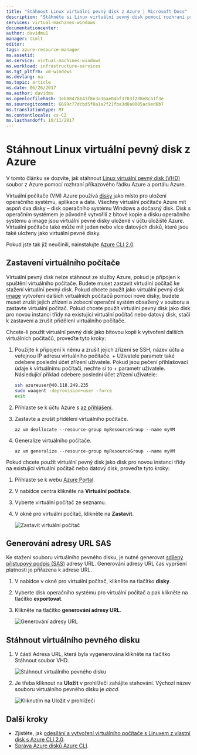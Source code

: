 ```yaml
---
title: "Stáhnout Linux virtuální pevný disk z Azure | Microsoft Docs"
description: "Stáhněte si Linux virtuální pevný disk pomocí rozhraní příkazového řádku Azure a webu Azure portal."
services: virtual-machines-windows
documentationcenter: 
author: davidmu1
manager: timlt
editor: 
tags: azure-resource-manager
ms.assetid: 
ms.service: virtual-machines-windows
ms.workload: infrastructure-services
ms.tgt_pltfrm: vm-windows
ms.devlang: na
ms.topic: article
ms.date: 06/26/2017
ms.author: davidmu
ms.openlocfilehash: 3eb88478b43f8e3a36ae04bf3703f238e8cb1f3e
ms.sourcegitcommit: 6699c77dcbd5f8a1a2f21fba3d0a0005ac9ed6b7
ms.translationtype: MT
ms.contentlocale: cs-CZ
ms.lasthandoff: 10/11/2017
---
```

# <a name="download-a-linux-vhd-from-azure"></a>Stáhnout Linux virtuální pevný disk z Azure

V tomto článku se dozvíte, jak stáhnout [Linux virtuální pevný disk (VHD)](about-disks-and-vhds.md?toc=%2fazure%2fvirtual-machines%2flinux%2ftoc.json) soubor z Azure pomocí rozhraní příkazového řádku Azure a portálu Azure. 

Virtuální počítače (VM) Azure používá [disky](../windows/managed-disks-overview.md?toc=%2fazure%2fvirtual-machines%2flinux%2ftoc.json) jako místo pro uložení operačního systému, aplikace a data. Všechny virtuální počítače Azure mít aspoň dva disky – disk operačního systému Windows a dočasný disk. Disk s operačním systémem je původně vytvořili z bitové kopie a disku operačního systému a image jsou virtuální pevné disky uložené v účtu úložiště Azure. Virtuální počítače také může mít jeden nebo více datových disků, které jsou také uloženy jako virtuální pevné disky.

Pokud jste tak již neučinili, nainstalujte [Azure CLI 2.0](https://docs.microsoft.com/cli/azure/install-az-cli2).

## <a name="stop-the-vm"></a>Zastavení virtuálního počítače

Virtuální pevný disk nelze stáhnout ze služby Azure, pokud je připojen k spuštění virtuálního počítače. Budete muset zastavit virtuální počítač ke stažení virtuální pevný disk. Pokud chcete použít jako virtuální pevný disk [image](tutorial-custom-images.md) vytvoření dalších virtuálních počítačů pomocí nové disky, budete muset zrušit jejich zřízení a zobecní operační systém obsažený v souboru a zastavte virtuální počítač. Pokud chcete použít virtuální pevný disk jako disk pro novou instanci třídy na existující virtuální počítač nebo datový disk, stačí k zastavení a zrušit přidělení virtuálního počítače.

Chcete-li použít virtuální pevný disk jako bitovou kopii k vytvoření dalších virtuálních počítačů, proveďte tyto kroky:

1. Použijte k připojení k němu a zrušit jejich zřízení se SSH, název účtu a veřejnou IP adresu virtuálního počítače. + Uživatele parametr také odebere poslední účet zřízení uživatele. Pokud jsou pečení přihlašovací údaje k virtuálnímu počítači, nechte si to + parametr uživatele. Následující příklad odebere poslední účet zřízení uživatele:

    ```bash
    ssh azureuser@40.118.249.235
    sudo waagent -deprovision+user -force
    exit 
    ```

2. Přihlaste se k účtu Azure s [az přihlášení](https://docs.microsoft.com/cli/azure/#login).
3. Zastavte a zrušit přidělení virtuálního počítače.

    ```azurecli
    az vm deallocate --resource-group myResourceGroup --name myVM
    ```

4. Generalize virtuálního počítače. 

    ```azurecli
    az vm generalize --resource-group myResourceGroup --name myVM
    ``` 

Pokud chcete použít virtuální pevný disk jako disk pro novou instanci třídy na existující virtuální počítač nebo datový disk, proveďte tyto kroky:

1.  Přihlaste se k webu [Azure Portal](https://portal.azure.com/).
2.  V nabídce centra klikněte na **Virtuální počítače**.
3.  Vyberte virtuální počítač ze seznamu.
4.  V okně pro virtuální počítač, klikněte na **Zastavit**.

    ![Zastavit virtuální počítač](./media/download-vhd/export-stop.png)

## <a name="generate-sas-url"></a>Generování adresy URL SAS

Ke stažení souboru virtuálního pevného disku, je nutné generovat [sdílený přístupový podpis (SAS)](../../storage/common/storage-dotnet-shared-access-signature-part-1.md?toc=%2fazure%2fvirtual-machines%2fwindows%2ftoc.json) adresy URL. Generování adresy URL čas vypršení platnosti je přiřazena k adrese URL.

1.  V nabídce v okně pro virtuální počítač, klikněte na tlačítko **disky**.
2.  Vyberte disk operačního systému pro virtuální počítač a pak klikněte na tlačítko **exportovat**.
3.  Klikněte na tlačítko **generování adresy URL**.

    ![Generování adresy URL](./media/download-vhd/export-generate.png)

## <a name="download-vhd"></a>Stáhnout virtuálního pevného disku

1.  V části Adresa URL, která byla vygenerována klikněte na tlačítko Stáhnout soubor VHD.

    ![Stáhnout virtuálního pevného disku](./media/download-vhd/export-download.png)

2.  Je třeba kliknout na **Uložit** v prohlížeči zahájíte stahování. Výchozí název souboru virtuálního pevného disku je *abcd*.

    ![Kliknutím na Uložit v prohlížeči](./media/download-vhd/export-save.png)

## <a name="next-steps"></a>Další kroky

- Zjistěte, jak [odesílání a vytvoření virtuálního počítače s Linuxem z vlastní disk s Azure CLI 2.0](upload-vhd.md?toc=%2fazure%2fvirtual-machines%2flinux%2ftoc.json). 
- [Správa Azure disků Azure CLI](tutorial-manage-disks.md?toc=%2fazure%2fvirtual-machines%2flinux%2ftoc.json).


